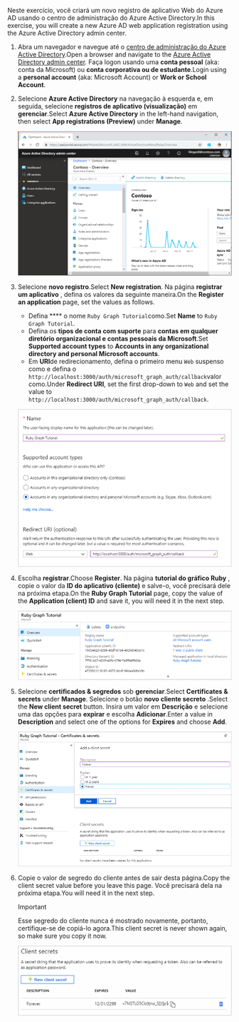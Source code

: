 <!-- markdownlint-disable MD002 MD041 -->

<span data-ttu-id="f0a29-101">Neste exercício, você criará um novo registro de aplicativo Web do Azure AD usando o centro de administração do Azure Active Directory.</span><span class="sxs-lookup"><span data-stu-id="f0a29-101">In this exercise, you will create a new Azure AD web application registration using the Azure Active Directory admin center.</span></span>

1. <span data-ttu-id="f0a29-102">Abra um navegador e navegue até o [centro de administração do Azure Active Directory](https://aad.portal.azure.com).</span><span class="sxs-lookup"><span data-stu-id="f0a29-102">Open a browser and navigate to the [Azure Active Directory admin center](https://aad.portal.azure.com).</span></span> <span data-ttu-id="f0a29-103">Faça logon usando uma **conta pessoal** (aka: conta da Microsoft) ou **conta corporativa ou de estudante**.</span><span class="sxs-lookup"><span data-stu-id="f0a29-103">Login using a **personal account** (aka: Microsoft Account) or **Work or School Account**.</span></span>

1. <span data-ttu-id="f0a29-104">Selecione **Azure Active Directory** na navegação à esquerda e, em seguida, selecione **registros de aplicativo (visualização)** em **gerenciar**.</span><span class="sxs-lookup"><span data-stu-id="f0a29-104">Select **Azure Active Directory** in the left-hand navigation, then select **App registrations (Preview)** under **Manage**.</span></span>

    ![<span data-ttu-id="f0a29-105">Uma captura de tela dos registros de aplicativo</span><span class="sxs-lookup"><span data-stu-id="f0a29-105">A screenshot of the App registrations</span></span> ](./images/aad-portal-app-registrations.png)

1. <span data-ttu-id="f0a29-106">Selecione **novo registro**.</span><span class="sxs-lookup"><span data-stu-id="f0a29-106">Select **New registration**.</span></span> <span data-ttu-id="f0a29-107">Na página **registrar um aplicativo** , defina os valores da seguinte maneira.</span><span class="sxs-lookup"><span data-stu-id="f0a29-107">On the **Register an application** page, set the values as follows.</span></span>

    - <span data-ttu-id="f0a29-108">Defina \*\*\*\* o nome `Ruby Graph Tutorial`como.</span><span class="sxs-lookup"><span data-stu-id="f0a29-108">Set **Name** to `Ruby Graph Tutorial`.</span></span>
    - <span data-ttu-id="f0a29-109">Defina os **tipos de conta com suporte** para **contas em qualquer diretório organizacional e contas pessoais da Microsoft**.</span><span class="sxs-lookup"><span data-stu-id="f0a29-109">Set **Supported account types** to **Accounts in any organizational directory and personal Microsoft accounts**.</span></span>
    - <span data-ttu-id="f0a29-110">Em **URI**de redirecionamento, defina o primeiro menu `Web` suspenso como e defina o `http://localhost:3000/auth/microsoft_graph_auth/callback`valor como.</span><span class="sxs-lookup"><span data-stu-id="f0a29-110">Under **Redirect URI**, set the first drop-down to `Web` and set the value to `http://localhost:3000/auth/microsoft_graph_auth/callback`.</span></span>

    ![Uma captura de tela da página registrar um aplicativo](./images/aad-register-an-app.png)

1. <span data-ttu-id="f0a29-112">Escolha **registrar**.</span><span class="sxs-lookup"><span data-stu-id="f0a29-112">Choose **Register**.</span></span> <span data-ttu-id="f0a29-113">Na página **tutorial do gráfico Ruby** , copie o valor da **ID do aplicativo (cliente)** e salve-o, você precisará dele na próxima etapa.</span><span class="sxs-lookup"><span data-stu-id="f0a29-113">On the **Ruby Graph Tutorial** page, copy the value of the **Application (client) ID** and save it, you will need it in the next step.</span></span>

    ![Uma captura de tela da ID do aplicativo do novo registro de aplicativo](./images/aad-application-id.png)

1. <span data-ttu-id="f0a29-115">Selecione **certificados & segredos** sob **gerenciar**.</span><span class="sxs-lookup"><span data-stu-id="f0a29-115">Select **Certificates & secrets** under **Manage**.</span></span> <span data-ttu-id="f0a29-116">Selecione o botão **novo cliente secreto** .</span><span class="sxs-lookup"><span data-stu-id="f0a29-116">Select the **New client secret** button.</span></span> <span data-ttu-id="f0a29-117">Insira um valor em **Descrição** e selecione uma das opções para **expirar** e escolha **Adicionar**.</span><span class="sxs-lookup"><span data-stu-id="f0a29-117">Enter a value in **Description** and select one of the options for **Expires** and choose **Add**.</span></span>

    ![Uma captura de tela da caixa de diálogo Adicionar um segredo do cliente](./images/aad-new-client-secret.png)

1. <span data-ttu-id="f0a29-119">Copie o valor de segredo do cliente antes de sair desta página.</span><span class="sxs-lookup"><span data-stu-id="f0a29-119">Copy the client secret value before you leave this page.</span></span> <span data-ttu-id="f0a29-120">Você precisará dela na próxima etapa.</span><span class="sxs-lookup"><span data-stu-id="f0a29-120">You will need it in the next step.</span></span>

    > [!IMPORTANT]
    > <span data-ttu-id="f0a29-121">Esse segredo do cliente nunca é mostrado novamente, portanto, certifique-se de copiá-lo agora.</span><span class="sxs-lookup"><span data-stu-id="f0a29-121">This client secret is never shown again, so make sure you copy it now.</span></span>

    ![Uma captura de tela do novo segredo do cliente recentemente adicionado](./images/aad-copy-client-secret.png)